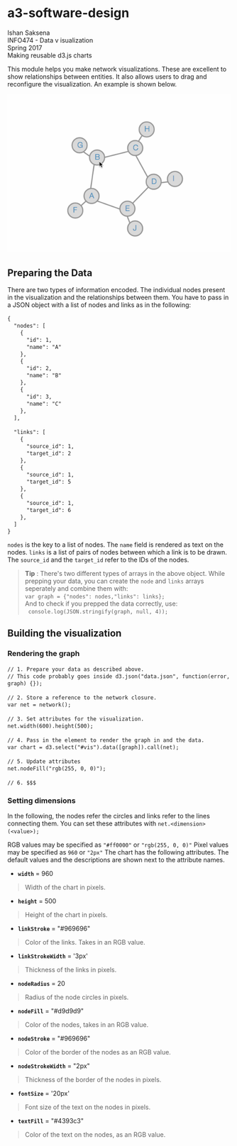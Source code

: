 # a3-software-design
Ishan Saksena  
INFO474 - Data v isualization  
Spring 2017  
Making reusable d3.js charts    

This module helps you make network visualizations. These are excellent to show relationships between entities. It also allows users to drag and reconfigure the visualization. An example is shown below.  

![Graph Visualization](images/graphViz.gif "Network visualization")

## Preparing the Data 
There are two types of information encoded. The individual nodes present in the visualization and the relationships between them. You have to pass in a JSON object with a list of nodes and links as in the following: 

```
{
  "nodes": [
    {
      "id": 1,
      "name": "A"
    },
    {
      "id": 2,
      "name": "B"
    },
    {
      "id": 3,
      "name": "C"
    },
  ],
  
  "links": [
    {
      "source_id": 1,
      "target_id": 2
    },
    {
      "source_id": 1,
      "target_id": 5
    },
    {
      "source_id": 1,
      "target_id": 6
    },
  ]
}
```
`nodes` is the key to a list of nodes. The `name` field is rendered as text on the nodes. `links` is a list of pairs of nodes between which a link is to be drawn. The `source_id` and the `target_id` refer to the IDs of the nodes. 

> **Tip** : There's two different types of arrays in the above object. While prepping your data, you can create the `node` and `links` arrays seperately and combine them with:  
> ``` var graph = {"nodes": nodes,"links": links}; ```  
And to check if you prepped the data correctly, use:  
> ``` console.log(JSON.stringify(graph, null, 4));```

## Building the visualization

### Rendering the graph
```
// 1. Prepare your data as described above. 
// This code probably goes inside d3.json("data.json", function(error, graph) {});

// 2. Store a reference to the network closure. 
var net = network();

// 3. Set attributes for the visualization.
net.width(600).height(500);

// 4. Pass in the element to render the graph in and the data.
var chart = d3.select("#vis").data([graph]).call(net);

// 5. Update attributes
net.nodeFill("rgb(255, 0, 0)");

// 6. $$$
```

### Setting dimensions
In the following, the nodes refer the circles and links refer to the lines connecting them. You can set these attributes with `net.<dimension>(<value>);`

RGB values may be specified as `"#ff0000"` or `"rgb(255, 0, 0)"`
Pixel values may be specified as `960` or `"2px"`
The chart has the following attributes. The default values and the descriptions are shown next to the attribute names.   

- **`width`** = 960
> Width of the chart in pixels. 
- **`height`** = 500
> Height of the chart in pixels. 
- **`linkStroke`** = "#969696"
> Color of the links. Takes in an RGB value.
- **`linkStrokeWidth`** = '3px'
> Thickness of the links in pixels. 
- **`nodeRadius`** = 20
> Radius of the node circles in pixels. 
- **`nodeFill`** = "#d9d9d9"
> Color of the nodes, takes in an RGB value.
- **`nodeStroke`** = "#969696"
> Color of the border of the nodes as an RGB value.
- **`nodeStrokeWidth`** = "2px"
> Thickness of the border of the nodes in pixels.
- **`fontSize`** = '20px'
> Font size of the text on the nodes in pixels.
- **`textFill`** = "#4393c3"
> Color of the text on the nodes, as an RGB value. 